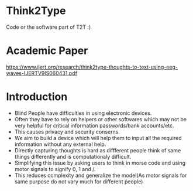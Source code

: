 # Think2Type
Code or the software part of T2T :)

# Academic Paper
https://www.ijert.org/research/think2type-thoughts-to-text-using-eeg-waves-IJERTV9IS060431.pdf

# Introduction

* Blind People have difficulties in using electronic devices. 
* Often they have to rely on helpers or other softwares which may not be very helpful for critical information passwords/bank accounts/etc.
* This causes privacy and security conserns.
* We aim to build a device which will help them to input all the required information without any external help.
* Directly capturing thoughts is hard as diffferent people think of same things differently and is computationaly difficult.
* Simplifying this issue by asking users to think in morse code and using motor signals to signify 0, 1 and /.
* This reduces complexity and generalize the model(As motor signals for same purpose do not vary much for different people)
